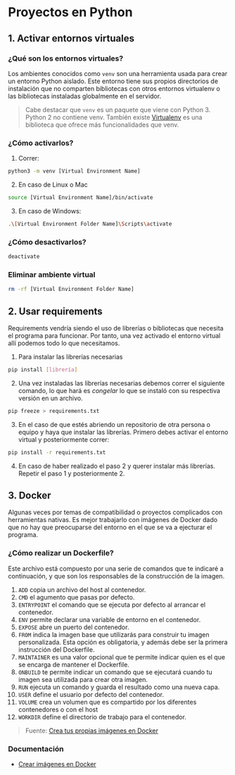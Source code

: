 # Proyectos en Python

## 1. Activar entornos virtuales
### ¿Qué son los entornos virtuales?
Los ambientes conocidos como `venv` son una herramienta usada para crear un entorno Python aislado. Este entorno tiene sus propios directorios de instalación que no comparten bibliotecas con otros entornos virtualenv o las bibliotecas instaladas globalmente en el servidor.

> Cabe destacar que `venv` es un paquete que viene con Python 3. Python 2 no contiene venv.
> También existe [Virtualenv](https://virtualenv.pypa.io/en/stable/) es una biblioteca que ofrece más funcionalidades que venv. 
### ¿Cómo activarlos?
1. Correr:
  ```bash
  python3 -m venv [Virtual Environment Name]
  ```
2. En caso de Linux o Mac
 ```bash
source [Virtual Environment Name]/bin/activate
```
3. En caso de Windows:
 ```bash
.\[Virtual Environment Folder Name]\Scripts\activate
 ```

### ¿Cómo desactivarlos?
```bash
deactivate
```

### Eliminar ambiente virtual
```bash
rm -rf [Virtual Environment Folder Name]
```

## 2. Usar requirements
Requirements vendría siendo el uso de librerías o bibliotecas que necesita el programa para funcionar. Por tanto, una vez activado el entorno virtual allí podemos todo lo que necesitamos.

1. Para instalar las librerías necesarias
```bash
pip install [librería]
```

2. Una vez instaladas las librerías necesarias debemos correr el siguiente comando, lo que hará es _congelar_ lo que se instaló con su respectiva versión en un archivo.
 ```bash
 pip freeze > requirements.txt
 ```
 3. En el caso de que estés abriendo un repositorio de otra persona o equipo y haya que instalar las librerías. Primero debes activar el entorno virtual y posteriormente correr:
```bash
pip install -r requirements.txt
```
4. En caso de haber realizado el paso 2 y querer instalar más librerías. Repetir el paso 1 y posteriormente 2. 

## 3. Docker
Algunas veces por temas de compatibilidad o proyectos complicados con herramientas nativas. Es mejor trabajarlo con imágenes de Docker dado que no hay que preocuparse del entorno en el que se va a ejecturar el programa.

### ¿Cómo realizar un Dockerfile?
Este archivo está compuesto por una serie de comandos que te indicaré a continuación, y que son los responsables de la construcción de la imagen.

1. `ADD` copia un archivo del host al contenedor.
2. `CMD` el agumento que pasas por defecto.
3. `ENTRYPOINT` el comando que se ejecuta por defecto al arrancar el contenedor.
4. `ENV` permite declarar una variable de entorno en el contenedor.
5. `EXPOSE` abre un puerto del contenedor.
6. `FROM` indica la imagen base que utilizarás para construir tu imagen personalizada. Esta opción es obligatoria, y además debe ser la primera instrucción del Dockerfile.
7. `MAINTAINER` es una valor opcional que te permite indicar quien es el que se encarga de mantener el Dockerfile.
8. `ONBUILD` te permite indicar un comando que se ejecutará cuando tu imagen sea utilizada para crear otra imagen.
9. `RUN` ejecuta un comando y guarda el resultado como una nueva capa.
10. `USER` define el usuario por defecto del contenedor.
11. `VOLUME` crea un volumen que es compartido por los diferentes contenedores o con el host
12. `WORKDIR` define el directorio de trabajo para el contenedor.

> Fuente: [Crea tus propias imágenes en Docker](https://atareao.es/tutorial/docker/crear-tus-propias-imagenes-docker/)
### Documentación
- [Crear imágenes en Docker](https://docs.docker.com/language/python/build-images/)